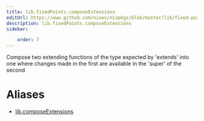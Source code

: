 ```yaml
---
title: lib.fixedPoints.composeExtensions
editUrl: https://www.github.com/nixos/nixpkgs/blob/master/lib/fixed-points.nix#L107C5
description: lib.fixedPoints.composeExtensions
sidebar:

    order: 7
---
```


Compose two extending functions of the type expected by 'extends'
into one where changes made in the first are available in the
'super' of the second


# Aliases

- [lib.composeExtensions](/nix-doc-comments/reference/lib/lib-composeExtensions)


